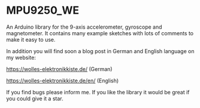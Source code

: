 # MPU9250_WE
An Arduino library for the 9-axis accelerometer, gyroscope and magnetometer. It contains many example sketches with lots of comments to make it easy to use. 

In addition you will find soon a blog post in German and English language on my website:

https://wolles-elektronikkiste.de/       (German)

https://wolles-elektronikkiste.de/en/    (English) 

If you find bugs please inform me. If you like the library it would be great if you could give it a star. 
